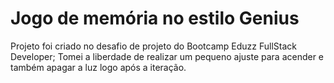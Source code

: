 # Jogo de memória no estilo Genius

Projeto foi criado no desafio de projeto do Bootcamp Eduzz FullStack Developer;
Tomei a liberdade de realizar um pequeno ajuste para acender e também apagar a luz logo após a iteração.
